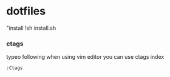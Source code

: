 dotfiles
========
"install
!sh install.sh


### ctags
typeo following when using vim editor
you can use ctags index
```
:Ctags
```

